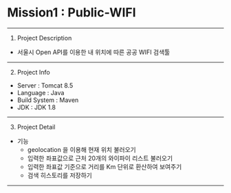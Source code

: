 # Mission1 : Public-WIFI

***

1. Project Description

- 서울시 Open API를 이용한 내 위치에 따른 공공 WIFI 검색툴

 ***

2. Project Info

- Server : Tomcat 8.5
- Language : Java
- Build System : Maven
- JDK : JDK 1.8
 
***

3. Project Detail

- 기능 
  - geolocation 을 이용해 현재 위치 불러오기
  - 입력한 좌표값으로 근처 20개의 와이파이 리스트 불러오기
  - 입력한 좌표값 기준으로 거리를 Km 단위로 환산하여 보여주기
  - 검색 히스토리를 저장하기
***
